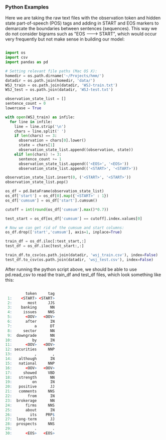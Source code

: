 ### Python Examples

Here we are taking the raw text files with the observation token and hidden state part-of-speech (POS) tags and adding in START and EOS markers to demarcate the boundaries between sentences (sequences). This way we do not consider bigrams such as "EOS ---> START", which would occur very frequently but not make sense in building our model:

```python

import os
import csv
import pandas as pd

# Setting relevant file paths (Mac OS X):
homedir = os.path.dirname('~/Projects/hmm/')
datadir = os.path.join(homedir, 'data/')
WSJ_train = os.path.join(datadir, 'WSJ-train.txt')
WSJ_test = os.path.join(datadir, 'WSJ-test.txt')

observation_state_list = []
sentence_count = 0
lowercase = True

with open(WSJ_train) as infile:
  for line in infile:
    line = line.strip('\n')
    chars = line.split(' ')
    if len(chars) == 3:
      observation = chars[0].lower()
      state = chars[1]
      observation_state_list.append((observation, state))
    elif len(chars) != 3:
      sentence_count += 1
      observation_state_list.append(('<EOS>', '<EOS>'))
      observation_state_list.append(('<START>', '<START>'))

observation_state_list.insert(0, ('<START>', '<START>'))
observation_state_list.pop()

os_df = pd.DataFrame(observation_state_list)
os_df['start'] = os_df[0].map({'<START>' : 1})
os_df['cumsum'] = os_df['start'].cumsum()

cutoff = int(round(os_df['cumsum'].max()*0.7))

test_start = os_df[os_df['cumsum'] == cutoff].index.values[0]

# Now we can get rid of the cumsum and start columns:
os_df.drop(['start','cumsum'], axis=1, inplace=True)

train_df = os_df.iloc[:test_start,:]
test_df = os_df.iloc[test_start:,:]

train_df.to_csv(os.path.join(datadir, 'wsj_train.csv'), index=False)
test_df.to_csv(os.path.join(datadir, 'wsj_test.csv'), index=False)

```

After running the python script above, we should be able to use pd.read_csv to read the train_df and test_df files, which look something like this:

```r

         token     tag
 1:    <START> <START>
 2:       most     JJS
 3:    banking      NN
 4:     issues     NNS
 5:      <OOV>   <OOV>
 6:      after      IN
 7:          a      DT
 8:     sector      NN
 9:  downgrade      NN
10:         by      IN
11:      <OOV>   <OOV>
12: securities     NNP
13:          ,       ,
14:   although      IN
15:   national     NNP
16:      <OOV>   <OOV>
17:     showed     VBD
18:   strength      NN
19:         on      IN
20:   positive      JJ
21:   comments     NNS
22:       from      IN
23:  brokerage      NN
24:      firms     NNS
25:      about      IN
26:        its    PRP$
27:  long-term      JJ
28:  prospects     NNS
29:          .       .
30:      <EOS>   <EOS>

```

